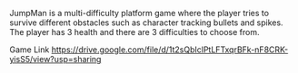 JumpMan is a multi-difficulty platform game where the player tries to survive different obstacles such as character tracking bullets and spikes. 
The player has 3 health and there are 3 difficulties to choose from.

Game Link
https://drive.google.com/file/d/1t2sQbIclPtLFTxqrBFk-nF8CRK-yisS5/view?usp=sharing
